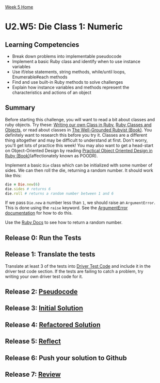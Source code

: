 [Week 5 Home](../)

# U2.W5: Die Class 1: Numeric


## Learning Competencies
- Break down problems into implementable pseudocode 
- Implement a basic Ruby class and identify when to use instance variables
- Use if/else statements, string methods, while/until loops, Enumerable#each methods
- Find and use built-in Ruby methods to solve challenges
- Explain how instance variables and methods represent the characteristics and actions of an object

## Summary
Before starting this challenge, you will want to read a bit about classes and ruby objects. Try these: [Writing our own Class in Ruby](http://rubylearning.com/satishtalim/writing_our_own_class_in_ruby.html), [Ruby Classes and Objects](http://www.tutorialspoint.com/ruby/ruby_classes.htm), or read about classes in [The Well-Grounded Rubyist (Book)](http://www.manning.com/black2/). You definitely want to research this before you try it. Classes are a different thing altogether and may be difficult to understand at first. Don't worry, you'll get lots of practice this week! You may also want to get a head-start on Object-Oriented Design by reading [Practical Object Oriented Design in Ruby (Book)](http://www.poodr.com/)(affectionately known as POODR). 

Implement a basic `Die` class which can be initialized with some number of sides.  We can then roll the die, returning a random number.  It should work like this:

```ruby
die = Die.new(6)
die.sides # returns 6
die.roll # returns a random number between 1 and 6
```

If we pass `Die.new` a number less than `1`, we should raise an `ArgumentError`.  This is done using the `raise` keyword.  See the [ArgumentError documentation](http://apidock.com/ruby/ArgumentError) for how to do this.

Use the [Ruby Docs](http://www.ruby-doc.org/) to see how to return a random number. 

## Release 0: Run the Tests
 
## Release 1: Translate the tests
Translate at least 3 of the tests into [Driver Test Code](https://github.com/Devbootcamp/phase_0_handbook/blob/master/coding_references/driver_code.md) and include it in the driver test code section. If the tests are failing to catch a problem, try writing your own driver test code for it. 

## Release 2: [Pseudocode](https://github.com/Devbootcamp/phase_0_handbook/blob/master/coding_references/pseudocode.md)

## Release 3: [Initial Solution](https://github.com/Devbootcamp/phase_0_handbook/blob/master/coding_references/initial_solution.md)

## Release 4: [Refactored Solution](https://github.com/Devbootcamp/phase_0_handbook/blob/master/coding_references/refactoring.md)

## Release 5: [Reflect](https://github.com/Devbootcamp/phase_0_handbook/blob/master/coding_references/reflection_guidelines.md)

## Release 6: Push your solution to Github

## Release 7: [Review](https://github.com/Devbootcamp/phase_0_handbook/blob/master/coding_references/review.md)